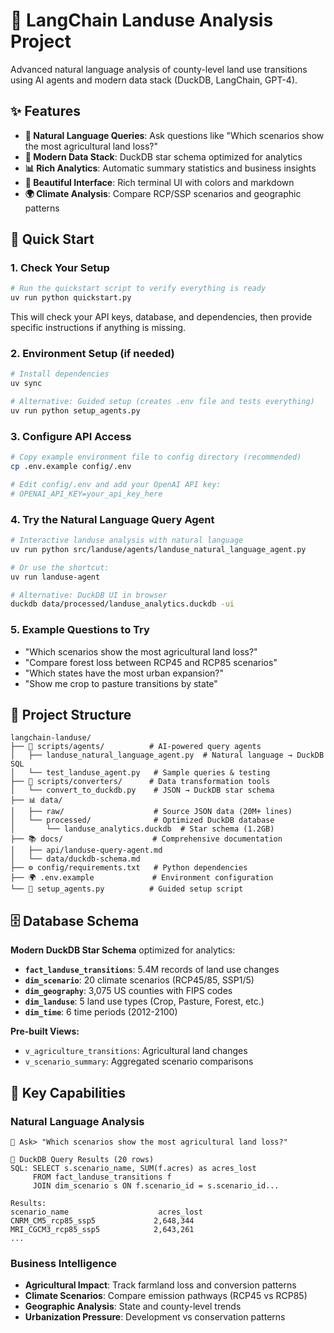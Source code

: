 # 🌾 LangChain Landuse Analysis Project

Advanced natural language analysis of county-level land use transitions using AI agents and modern data stack (DuckDB, LangChain, GPT-4).

## ✨ Features

- **🤖 Natural Language Queries**: Ask questions like "Which scenarios show the most agricultural land loss?"
- **🦆 Modern Data Stack**: DuckDB star schema optimized for analytics
- **📊 Rich Analytics**: Automatic summary statistics and business insights
- **🎨 Beautiful Interface**: Rich terminal UI with colors and markdown
- **🌍 Climate Analysis**: Compare RCP/SSP scenarios and geographic patterns

## 🚀 Quick Start

### 1. Check Your Setup
```bash
# Run the quickstart script to verify everything is ready
uv run python quickstart.py
```

This will check your API keys, database, and dependencies, then provide specific instructions if anything is missing.

### 2. Environment Setup (if needed)
```bash
# Install dependencies
uv sync

# Alternative: Guided setup (creates .env file and tests everything)
uv run python setup_agents.py
```

### 3. Configure API Access
```bash
# Copy example environment file to config directory (recommended)
cp .env.example config/.env

# Edit config/.env and add your OpenAI API key:
# OPENAI_API_KEY=your_api_key_here
```

### 4. Try the Natural Language Query Agent
```bash
# Interactive landuse analysis with natural language
uv run python src/landuse/agents/landuse_natural_language_agent.py

# Or use the shortcut:
uv run landuse-agent

# Alternative: DuckDB UI in browser
duckdb data/processed/landuse_analytics.duckdb -ui
```

### 5. Example Questions to Try
- "Which scenarios show the most agricultural land loss?"
- "Compare forest loss between RCP45 and RCP85 scenarios"
- "Which states have the most urban expansion?"
- "Show me crop to pasture transitions by state"

## 📁 Project Structure

```
langchain-landuse/
├── 🤖 scripts/agents/          # AI-powered query agents
│   ├── landuse_natural_language_agent.py  # Natural language → DuckDB SQL
│   └── test_landuse_agent.py   # Sample queries & testing
├── 🔄 scripts/converters/      # Data transformation tools
│   └── convert_to_duckdb.py    # JSON → DuckDB star schema
├── 📊 data/
│   ├── raw/                    # Source JSON data (20M+ lines)
│   └── processed/              # Optimized DuckDB database
│       └── landuse_analytics.duckdb  # Star schema (1.2GB)
├── 📚 docs/                    # Comprehensive documentation
│   ├── api/landuse-query-agent.md
│   └── data/duckdb-schema.md
├── ⚙️ config/requirements.txt   # Python dependencies
├── 🌍 .env.example             # Environment configuration
└── 🚀 setup_agents.py          # Guided setup script
```

## 🗄️ Database Schema

**Modern DuckDB Star Schema** optimized for analytics:

- **`fact_landuse_transitions`**: 5.4M records of land use changes
- **`dim_scenario`**: 20 climate scenarios (RCP45/85, SSP1/5)
- **`dim_geography`**: 3,075 US counties with FIPS codes
- **`dim_landuse`**: 5 land use types (Crop, Pasture, Forest, etc.)
- **`dim_time`**: 6 time periods (2012-2100)

**Pre-built Views:**
- `v_agriculture_transitions`: Agricultural land changes
- `v_scenario_summary`: Aggregated scenario comparisons

## 🎯 Key Capabilities

### Natural Language Analysis
```
🌾 Ask> "Which scenarios show the most agricultural land loss?"

🦆 DuckDB Query Results (20 rows)
SQL: SELECT s.scenario_name, SUM(f.acres) as acres_lost 
     FROM fact_landuse_transitions f 
     JOIN dim_scenario s ON f.scenario_id = s.scenario_id...

Results:
scenario_name                    acres_lost
CNRM_CM5_rcp85_ssp5             2,648,344
MRI_CGCM3_rcp85_ssp5            2,643,261
...
```

### Business Intelligence
- **Agricultural Impact**: Track farmland loss and conversion patterns
- **Climate Scenarios**: Compare emission pathways (RCP45 vs RCP85)
- **Geographic Analysis**: State and county-level trends
- **Urbanization Pressure**: Development vs conservation patterns
